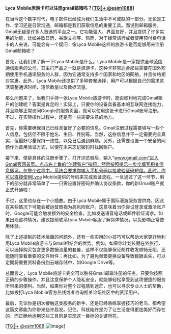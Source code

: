 **Lyca Mobile旅游卡可以注册gmail邮箱吗？[[TG💪+ @esim1088](https://t.me/s/esim1088)]**

在当今这个数字时代，电子邮件已经成为我们生活中不可或缺的一部分。无论是工作、学习还是日常沟通，邮箱都是我们获取信息的重要工具。而说到邮箱服务，Gmail无疑是许多人首选的平台之一。它功能强大、界面友好，并且提供了许多实用的功能，比如谷歌日历、谷歌文档等。然而，对于经常旅行或者使用预付费电话卡的人来说，可能会有一个疑问：像Lyca Mobile这样的旅游卡是否能够用来注册Gmail邮箱呢？

首先，让我们来了解一下Lyca Mobile是什么。Lyca Mobile是一家提供全球范围通信服务的公司，其主打产品之一就是旅游卡。这种卡非常适合那些需要在国外短期使用手机通讯服务的人群，因为它通常支持多个国家和地区的网络，并且价格相对实惠。此外，Lyca Mobile还提供了多种套餐选择，用户可以根据自己的需求灵活调整通话时间、短信数量以及数据流量。

那么问题来了，当我们手持一张Lyca Mobile旅游卡时，能否顺利地完成Gmail账户的创建呢？答案是肯定的！实际上，只要你的设备具备基本的互联网连接能力，并且能够正常访问Google的服务页面，就可以使用这张卡进行Gmail账号注册。不过，在实际操作过程中，还是有一些需要注意的地方。

首先，你需要确保自己已经准备好了必要的信息。Gmail注册过程需要填写一些个人信息，包括但不限于姓名、生日、性别等。当然，这些信息并不一定需要完全真实，但最好尽量保持一致性，以免日后遇到麻烦。另外，还需要设置一个安全的问题作为备用验证方式，以便在未来忘记密码时找回账户。

接下来，便是具体的注册步骤了。打开浏览器后，输入“www.gmail.com”进入Gmail官网首页。点击右上角的“创建账户”按钮，然后按照提示一步步填写相关信息即可。在整个过程中，系统会要求你输入手机号码以接收验证码短信。此时，你可以直接使用Lyca Mobile提供的号码来完成验证流程。一旦通过了这一环节，剩下的部分就非常简单了——只需设置好密码并确认协议条款，你的新Gmail账户就正式开通啦！

不过，这里也存在一个小插曲。由于Lyca Mobile属于国际漫游服务提供商，因此在某些情况下可能会被运营商视为高风险账户。这意味着当你尝试登录或激活账户时，Google可能会触发额外的安全检查，比如发送语音电话或邮件验证请求。如果出现这种情况，建议提前联系Lyca Mobile客服了解具体情况，以免影响正常使用体验。

除了上述提到的技术层面的问题外，还有一些实用的小技巧可以帮助大家更好地利用Lyca Mobile旅游卡与Gmail相结合的优势。例如，如果你计划长期在外旅行，可以选择购买包含更多数据流量的套餐，这样不仅能够保证邮件收发顺畅无阻，还能随时查看重要的文件附件；再比如，为了避免频繁更换设备导致数据丢失，可以定期将重要资料备份到云端存储中，如Google Drive等。

总而言之，Lyca Mobile旅游卡完全可以胜任Gmail邮箱注册的任务。只要你按照正确的步骤操作，并且注意保护个人隐私安全，就能够轻松享受到这项便捷的服务所带来的便利。当然，如果你对整个过程感到迷茫，也可以寻求专业人士的帮助，比如拨打Lyca Mobile官方热线或者咨询相关论坛社区中的资深用户。

最后，无论你是初次接触这类服务的新手，还是已经熟练掌握技巧的老鸟，都希望这篇文章能为你带来些许启发。记住，科技始终是为了让生活变得更加美好而存在的，而正确地运用这些工具则是实现这一目标的关键所在。

[[TG💪+ @esim1088](https://t.me/s/esim1088) ![Image](https://i.postimg.cc/4NQfJmqS/Snipaste-2025-05-13-00-14-12.png)]